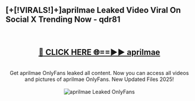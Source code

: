 <h2>[+[!VIRALS!]+]aprilmae Leaked Video Viral On Social X Trending Now - qdr81</h2>
<br>
<div align="center">
<h2><a href="https://libra.edu.pl?aprilmae" rel="nofollow">🔴 CLICK HERE 🌐==►► aprilmae</a></h2>
<br>
Get aprilmae OnlyFans leaked all content. Now you can access all videos and pictures of aprilmae OnlyFans. New Updated Files 2025!
<br>
<br>
<a href="https://libra.edu.pl?aprilmae" rel="nofollow" data-target="animated-image.originalLink"><img src="https://i.ibb.co.com/WyWwxjT/player-gif2.gif" alt="aprilmae Leaked OnlyFans" style="max-width: 100%; display: inline-block;" data-target="animated-image.originalImage"></a>
</div>
<br>